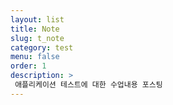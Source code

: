 ```yaml
---
layout: list
title: Note
slug: t_note
category: test
menu: false
order: 1
description: >
 애플리케이션 테스트에 대한 수업내용 포스팅
---
```

